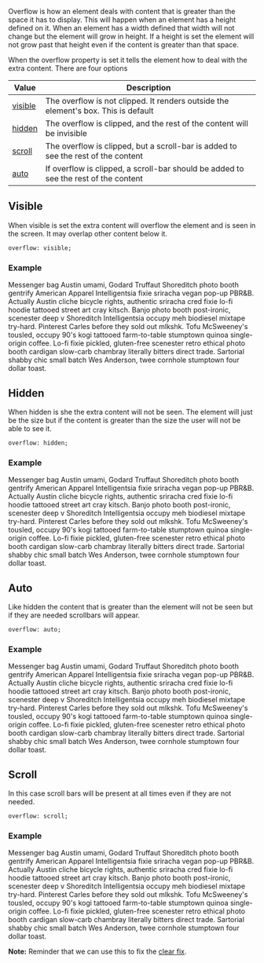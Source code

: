 Overflow is how an element deals with content that is greater than the space it has to display. This will happen when an element has a height defined on it. When an element has a width defined that width will not change but the element will grow in height. If a height is set the element will not grow past that height even if the content is greater than that space.

When the overflow property is set it tells the element how to deal with the extra content. There are four options

Value                            | Description
---------------------------------|------------------------------------------------------------------------------------
[visible](overflow.html#visible) | The overflow is not clipped. It renders outside the element's box. This is default
[hidden](overflow.html#hidden)   | The overflow is clipped, and the rest of the content will be invisible
[scroll](overflow.html#scroll)   | The overflow is clipped, but a scroll-bar is added to see the rest of the content
[auto](overflow.html#auto)       | If overflow is clipped, a scroll-bar should be added to see the rest of the content

## Visible
When visible is set the extra content will overflow the element and is seen in the screen. It may overlap other content below it.
```
overflow: visible;
```
### Example

<div class="overflow">Messenger bag Austin umami, Godard Truffaut Shoreditch photo booth gentrify American Apparel Intelligentsia fixie sriracha vegan pop-up PBR&B. Actually Austin cliche bicycle rights, authentic sriracha cred fixie lo-fi hoodie tattooed street art cray kitsch. Banjo photo booth post-ironic, scenester deep v Shoreditch Intelligentsia occupy meh biodiesel mixtape try-hard. Pinterest Carles before they sold out mlkshk. Tofu McSweeney's tousled, occupy 90's kogi tattooed farm-to-table stumptown quinoa single-origin coffee. Lo-fi fixie pickled, gluten-free scenester retro ethical photo booth cardigan slow-carb chambray literally bitters direct trade. Sartorial shabby chic small batch Wes Anderson, twee cornhole stumptown four dollar toast.</div>

## Hidden

When hidden is she the extra content will not be seen. The element will just be the size but if the content is greater than the size the user will not be able to see it.
```
overflow: hidden;
```
### Example

<div class="overflow" style="overflow: hidden">Messenger bag Austin umami, Godard Truffaut Shoreditch photo booth gentrify American Apparel Intelligentsia fixie sriracha vegan pop-up PBR&B. Actually Austin cliche bicycle rights, authentic sriracha cred fixie lo-fi hoodie tattooed street art cray kitsch. Banjo photo booth post-ironic, scenester deep v Shoreditch Intelligentsia occupy meh biodiesel mixtape try-hard. Pinterest Carles before they sold out mlkshk. Tofu McSweeney's tousled, occupy 90's kogi tattooed farm-to-table stumptown quinoa single-origin coffee. Lo-fi fixie pickled, gluten-free scenester retro ethical photo booth cardigan slow-carb chambray literally bitters direct trade. Sartorial shabby chic small batch Wes Anderson, twee cornhole stumptown four dollar toast.</div>


## Auto

Like hidden the content that is greater than the element will not be seen but if they are needed scrollbars will appear.
```
overflow: auto;
```
### Example

<div class="overflow" style="overflow: auto">Messenger bag Austin umami, Godard Truffaut Shoreditch photo booth gentrify American Apparel Intelligentsia fixie sriracha vegan pop-up PBR&B. Actually Austin cliche bicycle rights, authentic sriracha cred fixie lo-fi hoodie tattooed street art cray kitsch. Banjo photo booth post-ironic, scenester deep v Shoreditch Intelligentsia occupy meh biodiesel mixtape try-hard. Pinterest Carles before they sold out mlkshk. Tofu McSweeney's tousled, occupy 90's kogi tattooed farm-to-table stumptown quinoa single-origin coffee. Lo-fi fixie pickled, gluten-free scenester retro ethical photo booth cardigan slow-carb chambray literally bitters direct trade. Sartorial shabby chic small batch Wes Anderson, twee cornhole stumptown four dollar toast.</div>


## Scroll

In this case scroll bars will be present at all times even if they are not needed.
```
overflow: scroll;
```
### Example

<div class="overflow" style="overflow: scroll">Messenger bag Austin umami, Godard Truffaut Shoreditch photo booth gentrify American Apparel Intelligentsia fixie sriracha vegan pop-up PBR&B. Actually Austin cliche bicycle rights, authentic sriracha cred fixie lo-fi hoodie tattooed street art cray kitsch. Banjo photo booth post-ironic, scenester deep v Shoreditch Intelligentsia occupy meh biodiesel mixtape try-hard. Pinterest Carles before they sold out mlkshk. Tofu McSweeney's tousled, occupy 90's kogi tattooed farm-to-table stumptown quinoa single-origin coffee. Lo-fi fixie pickled, gluten-free scenester retro ethical photo booth cardigan slow-carb chambray literally bitters direct trade. Sartorial shabby chic small batch Wes Anderson, twee cornhole stumptown four dollar toast.</div>

**Note:** Reminder that we can use this to fix the [clear fix](/lessons/lesson-6/clear-fix.html).
